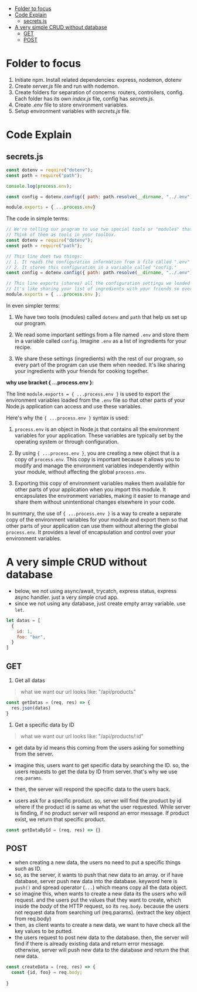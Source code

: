 - [Folder to focus](#folder-to-focus)
- [Code Explain](#code-explain)
  - [secrets.js](#secretsjs)
- [A very simple CRUD without database](#a-very-simple-crud-without-database)
  - [GET](#get)
  - [POST](#post)

# Folder to focus

1. Initiate npm. Install related dependencies: express, nodemon, dotenv
2. Create *server.js* file and run with nodemon.
3. Create folders for separation of concerns: routers, controllers, config. Each folder has its own *index.js* file, config has *secrets.js*.
4. Create *.env* file to store environment variables.
5. Setup environment variables with *secrets.js* file.

# Code Explain

## secrets.js

```javascript
const dotenv = require("dotenv");
const path = require("path");

console.log(process.env);

const config = dotenv.config({ path: path.resolve(__dirname, "../.env") });

module.exports = { ...process.env}
```

The code in simple terms:

```javascript
// We're telling our program to use two special tools or "modules" that help us with configuration.
// Think of them as tools in your toolbox.
const dotenv = require("dotenv");
const path = require("path");

// This line does two things:
// 1. It reads the configuration information from a file called ".env" (similar to a settings file).
// 2. It stores this configuration in a variable called "config."
const config = dotenv.config({ path: path.resolve(__dirname, "../.env") });

// This line exports (shares) all the configuration settings we loaded from ".env" with the rest of our program.
// It's like sharing your list of ingredients with your friends so everyone can use them in the recipe.
module.exports = { ...process.env };
```

In even simpler terms:

1. We have two tools (modules) called `dotenv` and `path` that help us set up our program.

2. We read some important settings from a file named `.env` and store them in a variable called `config`. Imagine `.env` as a list of ingredients for your recipe.

3. We share these settings (ingredients) with the rest of our program, so every part of the program can use them when needed. It's like sharing your ingredients with your friends for cooking together.

**why use bracket { ...process.env }:**

The line `module.exports = { ...process.env }` is used to export the environment variables loaded from the `.env` file so that other parts of your Node.js application can access and use these variables.

Here's why the `{ ...process.env }` syntax is used:

1. `process.env` is an object in Node.js that contains all the environment variables for your application. These variables are typically set by the operating system or through configuration.

2. By using `{ ...process.env }`, you are creating a new object that is a copy of `process.env`. This copy is important because it allows you to modify and manage the environment variables independently within your module, without affecting the global `process.env`.

3. Exporting this copy of environment variables makes them available for other parts of your application when you import this module. It encapsulates the environment variables, making it easier to manage and share them without unintentional changes elsewhere in your code.

In summary, the use of `{ ...process.env }` is a way to create a separate copy of the environment variables for your module and export them so that other parts of your application can use them without altering the global `process.env`. It provides a level of encapsulation and control over your environment variables.

# A very simple CRUD without database

- below, we not using async/await, trycatch, express status, express async handler. just a very simple crud app.
- since we not using any database, just create empty array variable. use `let`.

```javascript
let datas = [
  {
    id: 1,
    foo: "bar",
  }
]
```

## GET

1. Get all datas

> what we want our url looks like: "/api/products"

```javascript
const getDatas = (req, res) => {
  res.json(datas)
}
```

1. Get a specific data by ID

> what we want our url looks like: "/api/products/:id"

- get data by id means this coming from the users asking for something from the server.
- imagine this, users want to get specific data by searching the ID. so, the users requests to get the data by ID from server. that's why we use `req.params`.
- then, the server will respond the specific data to the users back.

- users ask for a specific product. so, server will find the product by id where if the product id is same as what the user requested. While server is finding, if no product server will respond an error message. If product exist, we return that specific product.

```javascript
const getDataById = (req, res) => {}
```

## POST

- when creating a new data, the users no need to put a specific things such as ID.
- so, as the server, it wants to push that new data to an array. or if have database, server push new data into the database. keyword here is `push()` and spread operator (`...`) which means copy all the data object.
- so imagine this, when wants to create a new data its the users who will request. and the users put the values that they want to create, which inside the *body* of the HTTP request, so its `req.body`. because the users not request data from searching url (req.params). (extract the key object from req.body)
- then, as client wants to create a new data, we want to have check all the key values to be putted.
- the users request to post new data to the database. then, the server will find if there is already existing data and return error message. otherwise, server will push new data to the database and return the that new data.

```javascript
const createData = (req, res) => {
  const {id, foo} = req.body;
  
}
```